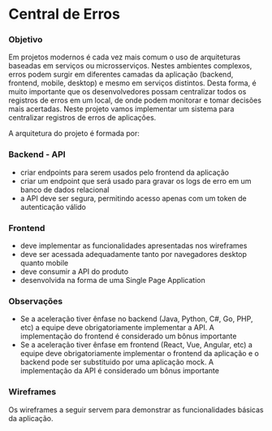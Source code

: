 # Central de Erros
### Objetivo

Em projetos modernos é cada vez mais comum o uso de arquiteturas baseadas em serviços ou microsserviços. Nestes ambientes complexos, erros podem surgir em diferentes camadas da aplicação (backend, frontend, mobile, desktop) e mesmo em serviços distintos. Desta forma, é muito importante que os desenvolvedores possam centralizar todos os registros de erros em um local, de onde podem monitorar e tomar decisões mais acertadas. Neste projeto vamos implementar um sistema para centralizar registros de erros de aplicações.

A arquitetura do projeto é formada por:

### Backend - API
- criar endpoints para serem usados pelo frontend da aplicação
- criar um endpoint que será usado para gravar os logs de erro em um banco de dados relacional
- a API deve ser segura, permitindo acesso apenas com um token de autenticação válido
### Frontend
- deve implementar as funcionalidades apresentadas nos wireframes
- deve ser acessada adequadamente tanto por navegadores desktop quanto mobile
- deve consumir a API do produto
- desenvolvida na forma de uma Single Page Application
### Observações
- Se a aceleração tiver ênfase no backend (Java, Python, C#, Go, PHP, etc) a equipe deve obrigatoriamente implementar a API. A implementação do frontend é considerado um bônus importante
- Se a aceleração tiver ênfase em frontend (React, Vue, Angular, etc) a equipe deve obrigatoriamente implementar o frontend da aplicação e o backend pode ser substituido por uma aplicação mock. A implementação da API é considerado um bônus importante
### Wireframes
Os wireframes a seguir servem para demonstrar as funcionalidades básicas da aplicação.
<img src="https://codenation-challenges.s3-us-west-1.amazonaws.com/central-erros/1-cadastro.png" alt="">
<img src="https://codenation-challenges.s3-us-west-1.amazonaws.com/central-erros/2-login.png" alt="">
<img src="https://codenation-challenges.s3-us-west-1.amazonaws.com/central-erros/3-dashboard.png" alt="">
<img src="https://codenation-challenges.s3-us-west-1.amazonaws.com/central-erros/4-ambientes.png" alt="">
<img src="https://codenation-challenges.s3-us-west-1.amazonaws.com/central-erros/5-order.png" alt="">
<img src="https://codenation-challenges.s3-us-west-1.amazonaws.com/central-erros/6-filtro.png" alt="">
<img src="https://codenation-challenges.s3-us-west-1.amazonaws.com/central-erros/7-detalhes.png" alt="">
